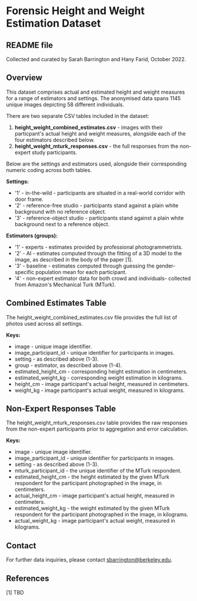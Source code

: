 # Forensic Height and Weight Estimation Dataset

## README file
Collected and curated by Sarah Barrington and Hany Farid, October 2022.

## Overview
This dataset comprises actual and estimated height and weight measures for a range of estimators and settings. The anonymised data spans 1145 unique images depicting 58 different individuals.

There are two separate CSV tables included in the dataset:   
1. <b>height_weight_combined_estimates.csv</b> - images with their particpant's actual height and weight measures, alongside each of the four estimators described below.  
2. <b>height_weight_mturk_responses.csv</b> - the full responses from the non-expert study participants. 

Below are the settings and estimators used, alongside their corresponding numeric coding across both tables.    

<b>Settings:</b>  
* '1' - in-the-wild - participants are situated in a real-world corridor with door frame.  
* '2' - reference-free studio - participants stand against a plain white background with no reference object.  
* '3' - reference-object studio - participants stand against a plain white background next to a reference object.  

<b>Estimators (groups):</b>   
- '1' - experts - estimates provided by professional photogrammetrists.  
- '2' - AI - estimates computed through the fitting of a 3D model to the image, as described in the body of the paper [1].  
- '3' - baseline - estimates computed through guessing the gender-specific population mean for each participant.  
- '4' - non-expert estimator data for both crowd and individuals- collected from Amazon's Mechanical Turk (MTurk).

## Combined Estimates Table
The height_weight_combined_estimates.csv file provides the full list of photos used across all settings.

<b>Keys:</b>  
* image	- unique image identifier.  
* image_participant_id - unique identifier for participants in images.  
* setting	- as described above (1-3).  
* group	- estimator, as described above (1-4).  
* estimated_height_cm - corresponding height estimation in centimeters.	  
* estimated_weight_kg - corresponding weight estimation in kilograms.  	
* height_cm	- image participant's actual height, measured in centimeters.  
* weight_kg - image participant's actual weight, measured in kilograms.  


## Non-Expert Responses Table
The height_weight_mturk_responses.csv table provides the raw responses from the non-expert participants prior to aggregation and error calculation.   

<b>Keys:</b>    
* image	- unique image identifier.  
* image_participant_id - unique identifier for participants in images.	  
* setting	- as described above (1-3).  
* mturk_participant_id - the unique identifier of the MTurk respondent.	  
* estimated_height_cm - the height estimated by the given MTurk respondent for the participant photographed in the image, in centimeters.	  
* actual_height_cm - image participant's actual height, measured in centimeters.  	
* estimated_weight_kg - the weight estimated by the given MTurk respondent for the participant photographed in the image, in kilograms.  
* actual_weight_kg - image participant's actual weight, measured in kilograms.  

## Contact
For further data inquiries, please contact sbarrington@berkeley.edu.

## References
[1] TBD

